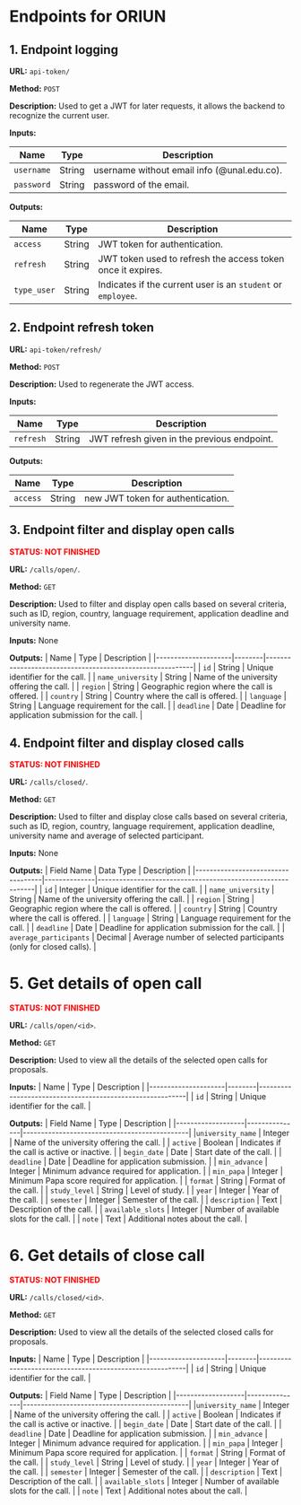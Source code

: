 # Endpoints for ORIUN

## 1. Endpoint logging
**URL:** `api-token/`

**Method:** `POST`

**Description:** Used to get a JWT for later requests, it allows the backend to 
recognize the current user.

**Inputs:**

| Name       | Type   | Description                                 |
|------------|--------|---------------------------------------------|
| `username` | String | username without email info (@unal.edu.co). |
| `password` | String | password of the email.                      |

**Outputs:**

| Name        | Type   | Description                                                  |
|-------------|--------|--------------------------------------------------------------|
| `access`    | String | JWT token for authentication.                                |
| `refresh`   | String | JWT token used to refresh the access token once it expires.  |
| `type_user` | String | Indicates if the current user is an `student` or `employee`. |


## 2. Endpoint refresh token
**URL:** `api-token/refresh/`

**Method:** `POST`

**Description:** Used to regenerate the JWT access.

**Inputs:**

| Name       | Type   | Description                                 |
|------------|--------|---------------------------------------------|
| `refresh`  | String | JWT refresh given in the previous endpoint. |

**Outputs:**

| Name        | Type   | Description                       |
|-------------|--------|-----------------------------------|
| `access`    | String | new JWT token for authentication. |


## 3. Endpoint filter and display open calls
<span style="color: red; font-weight: bold;"> STATUS: NOT FINISHED </span>

**URL:** `/calls/open/`. 

**Method:** `GET`

**Description:**  Used to filter and display open calls based on several criteria, such as ID, region, country, language requirement, application deadline and university name.

**Inputs:** None

**Outputs:**
| Name                | Type   | Description                                              |
|---------------------|--------|----------------------------------------------------------|
| `id`                | String | Unique identifier for the call.                          |
| `name_university`   | String | Name of the university offering the call.                |
| `region`            | String | Geographic region where the call is offered.             |
| `country`           | String | Country where the call is offered.                       |
| `language`          | String | Language requirement for the call.                       |
| `deadline`          | Date   | Deadline for application submission for the call.        |

## 4. Endpoint filter and display closed calls
<span style="color: red; font-weight: bold;"> STATUS: NOT FINISHED </span>

**URL:** `/calls/closed/`. 

**Method:** `GET`

**Description:**  Used to filter and display close calls based on several criteria, such as ID, region, country, language requirement, application deadline, university name and average of selected participant.

**Inputs:** None

**Outputs:**
| Field Name                        | Data Type    | Description                                                |
|-----------------------------------|--------------|------------------------------------------------------------|
| `id`                              | Integer      | Unique identifier for the call.                            |
| `name_university`                 | String       | Name of the university offering the call.                  |
| `region`                          | String       | Geographic region where the call is offered.               |
| `country`                         | String       | Country where the call is offered.                         |
| `language`                        | String       | Language requirement for the call.                         |
| `deadline`                        | Date         | Deadline for application submission for the call.          |
| `average_participants`            | Decimal      | Average number of selected participants (only for closed calls). |

# 5.  Get details of open call
<span style="color: red; font-weight: bold;"> STATUS: NOT FINISHED </span>

**URL:** `/calls/open/<id>`. 

**Method:** `GET`

**Description:**  Used to view all the details of the selected open calls for proposals.

**Inputs:**
| Name                | Type   | Description                                              |
|---------------------|--------|----------------------------------------------------------|
| `id`                | String | Unique identifier for the call.                          |

**Outputs:**
| Field Name        | Type          | Description                                  |
|-------------------|---------------|----------------------------------------------|
|`university_name`  | Integer       | Name of the university offering the call.    |
| `active`          | Boolean       | Indicates if the call is active or inactive. |
| `begin_date`      |  Date         | Start date of the call.                      |
| `deadline`        | Date          | Deadline for application submission.         |
| `min_advance`     | Integer       | Minimum advance required for application.    |
| `min_papa`        | Integer       | Minimum Papa score required for application. |
| `format`          | String        | Format of the call.                          |
| `study_level`     | String        | Level of study.                              |
| `year`            | Integer       | Year of the call.                            |
| `semester`        | Integer       | Semester of the call.                        |
| `description`     | Text          | Description of the call.                     |
| `available_slots` | Integer       | Number of available slots for the call.      |
| `note`            | Text          | Additional notes about the call.             |

# 6.  Get details of close call
<span style="color: red; font-weight: bold;"> STATUS: NOT FINISHED </span>

**URL:** `/calls/closed/<id>`. 

**Method:** `GET`

**Description:**  Used to view all the details of the selected closed calls for proposals.

**Inputs:**
| Name                | Type   | Description                                              |
|---------------------|--------|----------------------------------------------------------|
| `id`                | String | Unique identifier for the call.                          |

**Outputs:**
| Field Name        | Type          | Description                                  |
|-------------------|---------------|----------------------------------------------|
|`university_name`  | Integer       | Name of the university offering the call.    |
| `active`          | Boolean       | Indicates if the call is active or inactive. |
| `begin_date`      |  Date         | Start date of the call.                      |
| `deadline`        | Date          | Deadline for application submission.         |
| `min_advance`     | Integer       | Minimum advance required for application.    |
| `min_papa`        | Integer       | Minimum Papa score required for application. |
| `format`          | String        | Format of the call.                          |
| `study_level`     | String        | Level of study.                              |
| `year`            | Integer       | Year of the call.                            |
| `semester`        | Integer       | Semester of the call.                        |
| `description`     | Text          | Description of the call.                     |
| `available_slots` | Integer       | Number of available slots for the call.      |
| `note`            | Text          | Additional notes about the call.             |

